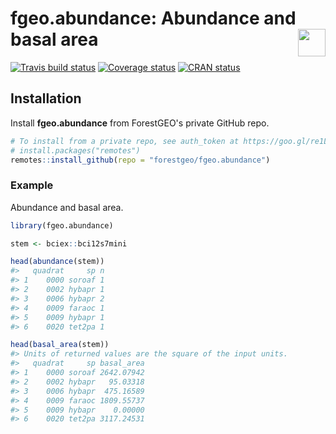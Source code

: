 
<!-- README.md is generated from README.Rmd. Please edit that file -->
fgeo.abundance: Abundance and basal area <img src="https://i.imgur.com/39pvr4n.png" align="right" height=44 />
==============================================================================================================

[![Travis build status](https://travis-ci.org/forestgeo/fgeo.abundance.svg?branch=master)](https://travis-ci.org/forestgeo/fgeo.abundance) [![Coverage status](https://codecov.io/gh/forestgeo/fgeo.abundance/branch/master/graph/badge.svg)](https://codecov.io/github/forestgeo/fgeo.abundance?branch=master) [![CRAN status](http://www.r-pkg.org/badges/version/fgeo.abundance)](https://cran.r-project.org/package=fgeo.abundance)

Installation
------------

Install **fgeo.abundance** from ForestGEO's private GitHub repo.

``` r
# To install from a private repo, see auth_token at https://goo.gl/re1LFe
# install.packages("remotes")
remotes::install_github(repo = "forestgeo/fgeo.abundance")
```

### Example

Abundance and basal area.

``` r
library(fgeo.abundance)

stem <- bciex::bci12s7mini

head(abundance(stem))
#>   quadrat     sp n
#> 1    0000 soroaf 1
#> 2    0002 hybapr 1
#> 3    0006 hybapr 2
#> 4    0009 faraoc 1
#> 5    0009 hybapr 1
#> 6    0020 tet2pa 1

head(basal_area(stem))
#> Units of returned values are the square of the input units.
#>   quadrat     sp basal_area
#> 1    0000 soroaf 2642.07942
#> 2    0002 hybapr   95.03318
#> 3    0006 hybapr  475.16589
#> 4    0009 faraoc 1809.55737
#> 5    0009 hybapr    0.00000
#> 6    0020 tet2pa 3117.24531
```
